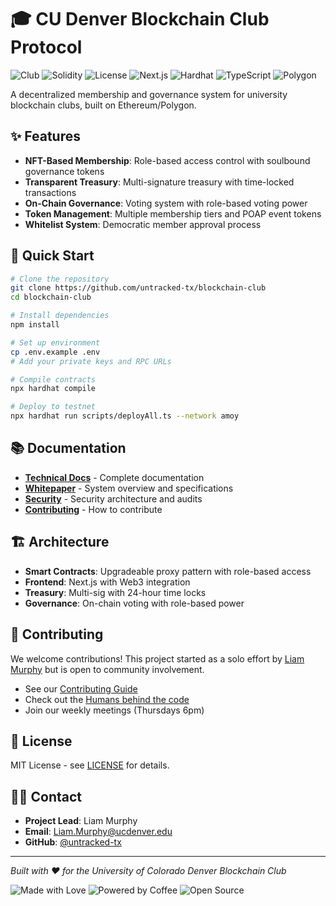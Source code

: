 # 🎓 CU Denver Blockchain Club Protocol

![Club](https://img.shields.io/badge/Blockchain%20Club-%F0%9F%92%99-blue)
![Solidity](https://img.shields.io/badge/Solidity-0.8.20-363636?style=flat&logo=solidity)
![License](https://img.shields.io/github/license/untracked-tx/blockchain-club)
![Next.js](https://img.shields.io/badge/built%20with-Next.js-000?style=flat&logo=next.js)
![Hardhat](https://img.shields.io/badge/built%20with-Hardhat-f4e04d?style=flat&logo=ethereum)
![TypeScript](https://img.shields.io/badge/TypeScript-007ACC?style=flat&logo=typescript&logoColor=white)
![Polygon](https://img.shields.io/badge/Polygon-8247E5?style=flat&logo=polygon&logoColor=white)

A decentralized membership and governance system for university blockchain clubs, built on Ethereum/Polygon.

## ✨ Features

- **NFT-Based Membership**: Role-based access control with soulbound governance tokens
- **Transparent Treasury**: Multi-signature treasury with time-locked transactions
- **On-Chain Governance**: Voting system with role-based voting power
- **Token Management**: Multiple membership tiers and POAP event tokens
- **Whitelist System**: Democratic member approval process

## 🚀 Quick Start

```bash
# Clone the repository
git clone https://github.com/untracked-tx/blockchain-club
cd blockchain-club

# Install dependencies
npm install

# Set up environment
cp .env.example .env
# Add your private keys and RPC URLs

# Compile contracts
npx hardhat compile

# Deploy to testnet
npx hardhat run scripts/deployAll.ts --network amoy
```

## 📚 Documentation

- **[Technical Docs](./docs/README.md)** - Complete documentation
- **[Whitepaper](./docs/whitepaper.md)** - System overview and specifications
- **[Security](./docs/security.md)** - Security architecture and audits
- **[Contributing](./docs/CONTRIBUTING.MD)** - How to contribute

## 🏗️ Architecture

- **Smart Contracts**: Upgradeable proxy pattern with role-based access
- **Frontend**: Next.js with Web3 integration
- **Treasury**: Multi-sig with 24-hour time locks
- **Governance**: On-chain voting with role-based power

## 🤝 Contributing

We welcome contributions! This project started as a solo effort by [Liam Murphy](mailto:Liam.Murphy@ucdenver.edu) but is open to community involvement.

- See our [Contributing Guide](./docs/CONTRIBUTING.MD)
- Check out the [Humans behind the code](./docs/HUMANS.md)
- Join our weekly meetings (Thursdays 6pm)

## 📄 License

MIT License - see [LICENSE](LICENSE) for details.

## 🙋‍♂️ Contact

- **Project Lead**: Liam Murphy
- **Email**: Liam.Murphy@ucdenver.edu
- **GitHub**: [@untracked-tx](https://github.com/untracked-tx)

---

*Built with ❤️ for the University of Colorado Denver Blockchain Club*

![Made with Love](https://img.shields.io/badge/Made%20with-❤️-red)
![Powered by Coffee](https://img.shields.io/badge/Powered%20by-Coffee-FFDD00?style=flat&logo=buymeacoffee)
![Open Source](https://img.shields.io/badge/Open%20Source-💚-brightgreen)
